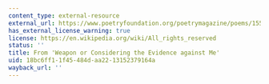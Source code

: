 ```yaml
---
content_type: external-resource
external_url: https://www.poetryfoundation.org/poetrymagazine/poems/155226/from-weapon-or-considering-the-evidence-against-me
has_external_license_warning: true
license: https://en.wikipedia.org/wiki/All_rights_reserved
status: ''
title: From 'Weapon or Considering the Evidence against Me'
uid: 18bc6ff1-1f45-484d-aa22-13152379164a
wayback_url: ''
---
```

